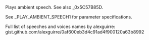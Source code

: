 Plays ambient speech. See also _0x5C57B85D.

See _PLAY_AMBIENT_SPEECH1 for parameter specifications.

Full list of speeches and voices names by alexguirre: gist.github.com/alexguirre/0af600eb3d4c91ad4f900120a63b8992
